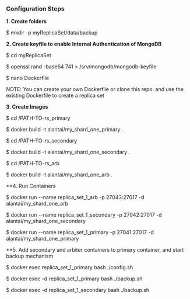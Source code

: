 ### Configuration Steps

**1. Create folders**

$ mkdir -p myReplicaSet/data/backup

**2. Create keyfile to enable Internal Authentication of MongoDB**

$ cd myReplicaSet

$ openssl rand -base64 741 > /srv/mongodb/mongodb-keyfile

$ nano Dockerfile

NOTE: You can create your own Dockerfile or clone this repo. and use the existing Dockerfile to create a replica set

**3. Create Images**

$ cd /PATH-TO-rs_primary

$ docker build -t alantai/my_shard_one_primary .

$ cd /PATH-TO-rs_secondary

$ docker build -t alantai/my_shard_one_secondary .

$ cd /PATH-TO-rs_arb

$ docker build -t alantai/my_shard_one_arb .

**4. Run Containers

$ docker run --name replica_set_1_arb -p 27043:27017 -d alantai/my_shard_one_arb

$ docker run --name replica_set_1_secondary -p 27042:27017 -d alantai/my_shard_one_secondary

$ docker run --name replica_set_1_primary -p 27041:27017 -d alantai/my_shard_one_primary

**5. Add secondary and arbiter containers to primary container, and start backup mechanism

$ docker exec replica_set_1_primary bash ./config.sh

$ docker exec -d replica_set_1_primary bash ./backup.sh

$ docker exec -d replica_set_1_secondary bash ./backup.sh
